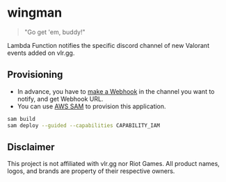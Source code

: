 # wingman

> "Go get 'em, buddy!"

Lambda Function notifies the specific discord channel of new Valorant events added on vlr.gg.

## Provisioning

- In advance, you have to [make a Webhook](https://support.discord.com/hc/en-us/articles/228383668-Intro-to-Webhooks) in the channel you want to notify, and get Webhook URL.
- You can use [AWS SAM](https://docs.aws.amazon.com/serverless-application-model/latest/developerguide/serverless-sam-cli-install.html) to provision this application.

```bash
sam build
sam deploy --guided --capabilities CAPABILITY_IAM
```

## Disclaimer

This project is not affiliated with vlr.gg nor Riot Games. All product names, logos, and brands are property of their respective owners.